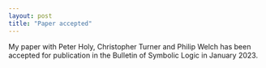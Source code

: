 ```yaml
---
layout: post
title: "Paper accepted"
---
```


My paper with Peter Holy, Christopher Turner and Philip Welch has been accepted for publication in the Bulletin of Symbolic Logic in January 2023.
